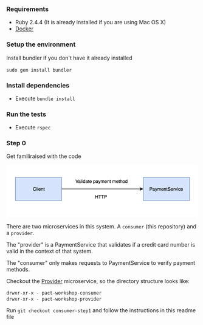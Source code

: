 ### Requirements

- Ruby 2.4.4 (It is already installed if you are using Mac OS X)
- [Docker](https://hub.docker.com/editions/community/docker-ce-desktop-mac)

### Setup the environment

Install bundler if you don't have it already installed

`sudo gem install bundler`

### Install dependencies

- Execute `bundle install`

### Run the tests

- Execute `rspec`

### Step 0

Get familiraised with the code

![System diagram](https://github.com/doktor500/pact-workshop-consumer/blob/master/resources/system-diagram.png "System diagram")

There are two microservices in this system. A `consumer` (this repository) and a `provider`.

The "provider" is a PaymentService that validates if a credit card number is valid in the context of that system.

The "consumer" only makes requests to PaymentService to verify payment methods.

Checkout the [Provider](https://github.com/doktor500/pact-workshop-provider/) microservice, so the directory structure looks like:

    drwxr-xr-x - pact-workshop-consumer
    drwxr-xr-x - pact-workshop-provider

Run `git checkout consumer-step1` and follow the instructions in this readme file
